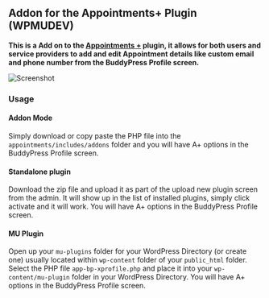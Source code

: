 ## Addon for the Appointments+ Plugin (WPMUDEV)

__This is a Add on to the [Appointments +](https://premium.wpmudev.org/project/appointments-plus/) plugin, it allows for both users and service providers to add and edit Appointment details like custom email and phone number from the BuddyPress Profile screen.__



![Screenshot](http://i57.tinypic.com/o6zdd1.png)


### Usage 

#### Addon Mode

Simply download or copy paste the PHP file into the `appointments/includes/addons` folder and you will have A+ options in the BuddyPress Profile screen.

#### Standalone plugin 

Download the zip file and upload it as part of the upload new plugin screen from the admin. It will show up in the list of installed plugins, simply click activate and it will work. You will have A+ options in the BuddyPress Profile screen.

#### MU Plugin

Open up your `mu-plugins` folder for your WordPress Directory (or create one) usually located within `wp-content` folder of your `public_html` folder. Select the PHP file `app-bp-xprofile.php` and place it into your `wp-content/mu-plugin` folder in your WordPress Directory. You will have A+ options in the BuddyPress Profile screen.




